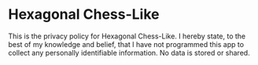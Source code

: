 # Hexagonal Chess-Like
This is the privacy policy for Hexagonal Chess-Like.
I hereby state, to the best of my knowledge and belief, that I have not programmed this app to collect any personally identifiable information. No data is stored or shared.
